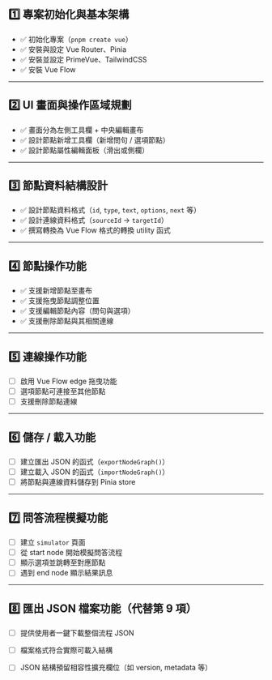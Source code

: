 ## 1️⃣ 專案初始化與基本架構

* ✅ 初始化專案（`pnpm create vue`）
* ✅ 安裝與設定 Vue Router、Pinia
* ✅ 安裝並設定 PrimeVue、TailwindCSS
* ✅ 安裝 Vue Flow

---

## 2️⃣ UI 畫面與操作區域規劃

* ✅ 畫面分為左側工具欄 + 中央編輯畫布
* ✅ 設計節點新增工具欄（新增問句 / 選項節點）
* ✅ 設計節點屬性編輯面板（滑出或側欄）

---

## 3️⃣ 節點資料結構設計

* ✅ 設計節點資料格式（`id`, `type`, `text`, `options`, `next` 等）
* ✅ 設計連線資料格式（`sourceId` → `targetId`）
* ✅ 撰寫轉換為 Vue Flow 格式的轉換 utility 函式

---

## 4️⃣ 節點操作功能

* ✅ 支援新增節點至畫布
* ✅ 支援拖曳節點調整位置
* ✅ 支援編輯節點內容（問句與選項）
* ✅ 支援刪除節點與其相關連線

---

## 5️⃣ 連線操作功能

* [ ] 啟用 Vue Flow edge 拖曳功能
* [ ] 選項節點可連接至其他節點
* [ ] 支援刪除節點連線

---

## 6️⃣ 儲存 / 載入功能

* [ ] 建立匯出 JSON 的函式（`exportNodeGraph()`）
* [ ] 建立載入 JSON 的函式（`importNodeGraph()`）
* [ ] 將節點與連線資料儲存到 Pinia store

---

## 7️⃣ 問答流程模擬功能

* [ ] 建立 `simulator` 頁面
* [ ] 從 start node 開始模擬問答流程
* [ ] 顯示選項並跳轉至對應節點
* [ ] 遇到 end node 顯示結果訊息

---

## 8️⃣ 匯出 JSON 檔案功能（代替第 9 項）

* [ ] 提供使用者一鍵下載整個流程 JSON
* [ ] 檔案格式符合實際可載入結構
* [ ] JSON 結構預留相容性擴充欄位（如 version, metadata 等）

